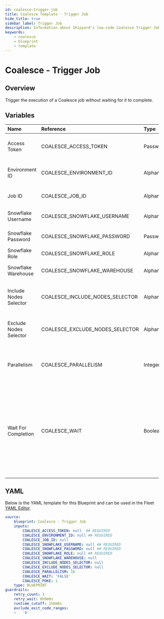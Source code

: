 ```yaml
---
id: coalesce-trigger-job
title: Coalesce Template - Trigger Job
hide_title: true
sidebar_label: Trigger Job
description: Information about Shipyard's low-code Coalesce Trigger Job blueprint. Trigger the execution of a Coalesce job 
keywords:
    - coalesce
    - blueprint
    - template
---
```


# Coalesce - Trigger Job

## Overview
Trigger the execution of a Coalesce job without waiting for it to complete.

## Variables

| Name | Reference | Type | Required | Default | Options | Description |
|:-----|:----------|:-----|:---------|:--------|:--------|:------------|
| Access Token | COALESCE_ACCESS_TOKEN  | Password |:white_check_mark: | - | - | The API token generated in Coalesce |
| Environment ID | COALESCE_ENVIRONMENT_ID  | Alphanumeric |:white_check_mark: | - | - | The environment to be refreshed |
| Job ID | COALESCE_JOB_ID  | Alphanumeric |:heavy_minus_sign: | - | - | The ID of the job being run |
| Snowflake Username | COALESCE_SNOWFLAKE_USERNAME  | Alphanumeric |:white_check_mark: | - | - | Snowflake account username |
| Snowflake Password | COALESCE_SNOWFLAKE_PASSWORD  | Password |:white_check_mark: | - | - | Snowflake account password |
| Snowflake Role | COALESCE_SNOWFLAKE_ROLE  | Alphanumeric |:white_check_mark: | - | - | Snowflake user role |
| Snowflake Warehouse | COALESCE_SNOWFLAKE_WAREHOUSE  | Alphanumeric |:heavy_minus_sign: | - | - | Snowflake compute warehouse |
| Include Nodes Selector | COALESCE_INCLUDE_NODES_SELECTOR  | Alphanumeric |:heavy_minus_sign: | - | - | The nodes to be included on a ad-hoc job run |
| Exclude Nodes Selector | COALESCE_EXCLUDE_NODES_SELECTOR  | Alphanumeric |:heavy_minus_sign: | - | - | The nodes to be excluded for an ad-hoc job run |
| Parallelism | COALESCE_PARALLELISM  | Integer |:heavy_minus_sign: | `16` | - | The maximum number of parallel nodes to run |
| Wait For Completion | COALESCE_WAIT  | Boolean |:heavy_minus_sign: | `FALSE` | - | Enable if you want the vessel to wait until the sync job is successfully completed. Otherwise, the vessel will only initiate the sync job without waiting |


## YAML
Below is the YAML template for this Blueprint and can be used in the Fleet [YAML Editor](../../reference/fleets/yaml-editor.md).
```yaml
source:
    blueprint: Coalesce - Trigger Job
    inputs:
        COALESCE_ACCESS_TOKEN: null  ## REQUIRED
        COALESCE_ENVIRONMENT_ID: null ## REQUIRED
        COALESCE_JOB_ID: null
        COALESCE_SNOWFLAKE_USERNAME: null ## REQUIRED
        COALESCE_SNOWFLAKE_PASSWORD: null ## REQUIRED
        COALESCE_SNOWFLAKE_ROLE: null ## REQUIRED
        COALESCE_SNOWFLAKE_WAREHOUSE: null
        COALESCE_INCLUDE_NODES_SELECTOR: null
        COALESCE_EXCLUDE_NODES_SELECTOR: null
        COALESCE_PARALLELISM: 16
        COALESCE_WAIT: 'FALSE'
        COALESCE_POKE: 1
    type: BLUEPRINT
guardrails:
    retry_count: 1
    retry_wait: 0h0m0s
    runtime_cutoff: 1h0m0s
    exclude_exit_code_ranges:
    -   '0'

```

